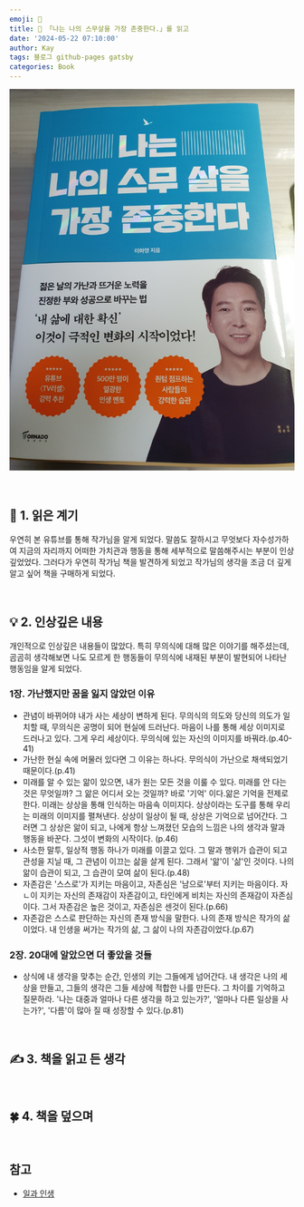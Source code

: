 ```yaml
---
emoji: 📕
title: 📕 「나는 나의 스무살을 가장 존중한다.」를 읽고
date: '2024-05-22 07:10:00'
author: Kay
tags: 블로그 github-pages gatsby
categories: Book
---
```


![book](book-1.jpeg)

<br>

## 🌈 1. 읽은 계기

우연히 본 유튜브를 통해 작가님을 알게 되었다. 말씀도 잘하시고 무엇보다 자수성가하여 지금의 자리까지 어떠한 가치관과 행동을 통해 세부적으로 말씀해주시는 부분이 인상깊었었다.
그러다가 우연히 작가님 책을 발견하게 되었고 작가님의 생각을 조금 더 깊게 알고 싶어 책을 구매하게 되었다.

<br>

## 💡 2. 인상깊은 내용

개인적으로 인상깊은 내용들이 많았다. 특히 무의식에 대해 많은 이야기를 해주셨는데, 곰곰히 생각해보면 나도 모르게 한 행동들이 무의식에 내재된 부분이 발현되어 나타난 행동임을 알게 되었다.

### 1장. 가난했지만 꿈을 잃지 않았던 이유

- 관념이 바뀌어야 내가 사는 세상이 변하게 된다. 무의식의 의도와 당신의 의도가 일치할 때, 무의식은 공명이 되어 현실에 드러난다. 마음이 나를 통해 세상 이미지로 드러나고 있다. 그게 우리 세상이다. 무의식에 있는 자신의 이미지를 바꿔라.(p.40-41)
- 가난한 현실 속에 머물러 있다면 그 이유는 하나다. 무의식이 가난으로 채색되었기 때문이다.(p.41)
- 미래를 알 수 있는 앎이 있으면, 내가 원는 모든 것을 이룰 수 있다. 미래를 안 다는 것은 무엇일까? 그 앎은 어디서 오는 것일까? 바로 '기억' 이다.앎은 기억을 전제로 한다. 미래는 상상을 통해 인식하는 마음속 이미지다. 상상이라는 도구를 통해 우리는 미래의 이미지를 펼쳐낸다. 상상이 일상이 될 때, 상상은 기억으로 넘어간다. 그러면 그 상상은 앎이 되고, 나에게 항상 느껴졌던 모습의 느낌은 나의 생각과 말과 행동을 바꾼다. 그섯이 변화의 시작이다. (p.46)
- 사소한 말투, 일상적 행동 하나가 미래를 이끌고 있다. 그 말과 행위가 습관이 되고 관성을 지닐 때, 그 관념이 이끄는 삶을 살게 된다. 그래서 '앎'이 '삶'인 것이다. 나의 앎이 습관이 되고, 그 습관이 모여 삶이 된다.(p.48)
- 자존감은 '스스로'가 지키는 마음이고, 자존심은 '남으로'부터 지키는 마음이다. 자ㄴ이 지키는 자신의 존재감이 자존감이고, 타인에게 비치는 자신의 존재감이 자존심이다. 그서 자존감은 높은 것이고, 자존심은 센것이 된다.(p.66)
- 자존감은 스스로 판단하는 자신의 존재 방식을 말한다. 나의 존재 방식은 작가의 삶이었다. 내 인생을 써가는 작가의 삶, 그 삶이 나의 자존감이었다.(p.67)

### 2장. 20대에 알았으면 더 좋았을 것들

- 상식에 내 생각을 맞추는 순간, 인생의 키는 그들에게 넘어간다. 내 생각은 나의 세상을 만들고, 그들의 생각은 그들 세상에 적합한 나를 만든다. 그 차이를 기억하고 질문하라. '나는 대중과 얼마나 다른 생각을 하고 있는가?', '얼마나 다른 일상을 사는가?', '다름'이 많아 질 때 성장할 수 있다.(p.81)

<br>

## ✍️ 3. 책을 읽고 든 생각

<br>

## 🍀 4. 책을 덮으며

<br>

## 참고

- [일과 인생](https://m.yes24.com/Goods/Detail/122944890)

```toc

```
